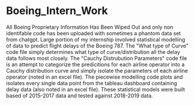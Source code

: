 # Boeing_Intern_Work
All Boeing Proprietary Information Has Been Wiped Out and only non identifable code has been uploaded with sometimes a phantom data set from chatgpt.
Large portion of my internship involved statistical modelling of data to predict flight delays of the Boeing 787. 
The "What type of Curve" code file simply determines what type of curve/distribution all the delay data follows most closely. 
The "Cauchy Distrubution Parameters" code file is an attempt to categorize the predicitions for each airline operator into a Cauchy distribution curve and simply isolate the parameters of each airline operator (noted in an excel file).
The piecewise modelling code plots and isolates every single data point from the tableau dashboard containing delay data (also noted in an excel file).
These statistical models were built based of 2015-2017 data and tested against 2018-2019 data.
